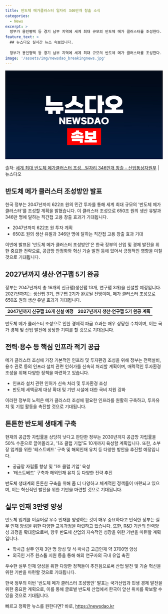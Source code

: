 ```yaml
---
title: 반도체 메가클러스터 일자리 346만개 창출 소식
categories:
  - News
excerpt: >
  정부가 용인평택 등 경기 남부 지역에 세계 최대 규모의 반도체 메가 클러스터를 조성한다. 오는 2047년까지…
feature_text: >
  ## 뉴스다오 실시간 뉴스 속보입니다.

  정부가 용인평택 등 경기 남부 지역에 세계 최대 규모의 반도체 메가 클러스터를 조성한다. 오는 2047년까지…
image: '/assets/img/newsdao_breakingnews.jpg'
---
```


![뉴스다오 속보](/assets/img/newsdao_breakingnews.jpg)

<p>출처: <a href="https://newsdao.kr/2987" rel="dofollow">세계 최대 반도체 메가클러스터 조성…일자리 346만개 창출  - 산업통상자원부</a> | 뉴스다오</p>

<h2 data-ke-size="size26">반도체 메가 클러스터 조성방안 발표</h2>

한국 정부는 2047년까지 622조 원의 민간 투자를 통해 세계 최대 규모의 '반도체 메가 클러스터'를 조성할 계획을 밝혔습니다. 이 클러스터 조성으로 650조 원의 생산 유발과 346만 명에 달하는 직간접 고용 창출 효과가 기대됩니다.

<ul>
  <li>2047년까지 622조 원 투자 계획</li>
  <li>650조 원의 생산 유발과 346만 명에 달하는 직간접 고용 창출 효과 기대</li>
</ul>

<p data-ke-size="size16">이번에 발표된 '반도체 메가 클러스터 조성방안'은 한국 정부의 산업 및 경제 발전을 위한 중요한 전략으로, 공급망 안정화와 혁신 기술 발전 등에 있어서 긍정적인 영향을 미칠 것으로 기대됩니다.</p>

<h2 data-ke-size="size24">2027년까지 생산·연구팹 5기 완공</h2>

정부는 2047년까지 총 16개의 신규팹(생산팹 13개, 연구팹 3개)을 신설할 예정입니다. 2027년까지는 생산팹 3기, 연구팹 2기가 완공될 전망이며, 메가 클러스터 조성으로 650조 원의 생산 유발 효과가 기대됩니다.

<table>
  <tr>
    <td style="text-align: center; height: 17px;"><b>2047년까지 신규팹 16개 신설 예정</b></td>
    <td style="text-align: center; height: 17px;"><b>2027년까지 생산·연구팹 5기 완공 계획</b></td>
  </tr>
</table>

<p data-ke-size="size16">반도체 메가 클러스터 조성으로 인한 경제적 파급 효과는 매우 상당한 수치이며, 이는 국가 경제 및 산업 발전에 상당한 기여를 할 것으로 기대됩니다.</p>

<h2 data-ke-size="size24">전력·용수 등 핵심 인프라 적기 공급</h2>

메가 클러스터 조성에 가장 기본적인 인프라 및 투자환경 조성을 위해 정부는 전력설비, 용수 관로 등의 인프라 설치 관련 인허가를 신속히 처리할 계획이며, 매력적인 투자환경 조성을 위해 다양한 정책을 마련하고 있습니다.

<ul>
  <li>인프라 설치 관련 인허가 신속 처리 및 투자환경 조성</li>
  <li>반도체 세액공제 대상 확대 및 기반 시설에 대한 국비 지원 강화</li>
</ul>

<p data-ke-size="size16">이러한 정부의 노력은 메가 클러스터 조성에 필요한 인프라를 원활히 구축하고, 투자유치 및 기업 활동을 촉진할 것으로 기대됩니다.</p>

<h2 data-ke-size="size24">튼튼한 반도체 생태계 구축</h2>

현재의 공급망 자립률을 상당히 낮다고 판단한 정부는 2030년까지 공급망 자립률을 50% 수준으로 끌어올리고, '1조 클럽 기업'도 10개까지 육성할 계획입니다. 또한, 소부장 업계를 위한 '테스트베드' 구축 및 해외인재 유치 등 다양한 방안을 추진할 예정입니다.

<ul>
  <li>공급망 자립률 향상 및 '1조 클럽 기업' 육성</li>
  <li>'테스트베드' 구축과 해외인재 유치 등 다양한 전략 추진</li>
</ul>

<p data-ke-size="size16">반도체 생태계의 튼튼한 구축을 위해 좀 더 다양하고 체계적인 정책들이 마련되고 있으며, 이는 혁신적인 발전을 위한 기반을 마련할 것으로 기대됩니다.</p>

<h2 data-ke-size="size24">실무 인재 3만명 양성</h2>

반도체 업계를 이끌어갈 우수 인재를 양성하는 것이 매우 중요하다고 인식한 정부는 실무 인재 양성을 위한 다양한 교육과정을 마련하고 있습니다. 또한, R&D 기반의 인력양성 과정을 확대함으로써, 향후 반도체 산업의 지속적인 성장을 위한 기반을 마련할 계획입니다.

<ul>
  <li>학사급 실무 인재 3만 명 양성 및 석·박사급 고급인재 약 3700명 양성</li>
  <li>외국인 거주 원스톱 지원 등을 통해 해외 연구자의 국내 유입 촉진</li>
</ul>

<p data-ke-size="size16">우수한 실무 인재 양성을 위한 다양한 정책들이 추진됨으로써 산업 발전 및 기술 혁신을 위한 기반을 마련할 것으로 기대됩니다.</p>

<p data-ke-size="size16">한국 정부의 이번 '반도체 메가 클러스터 조성방안' 발표는 국가산업과 민생 경제 발전을 위한 중요한 계획으로, 이를 통해 글로벌 반도체 산업에서 한국이 앞선 위치를 확보할 수 있을 것으로 기대됩니다.</p> 

빠르고 정확한 뉴스를 원한다면? 바로, <a href="https://newsdao.kr" rel="dofollow">https://newsdao.kr</a>


    
